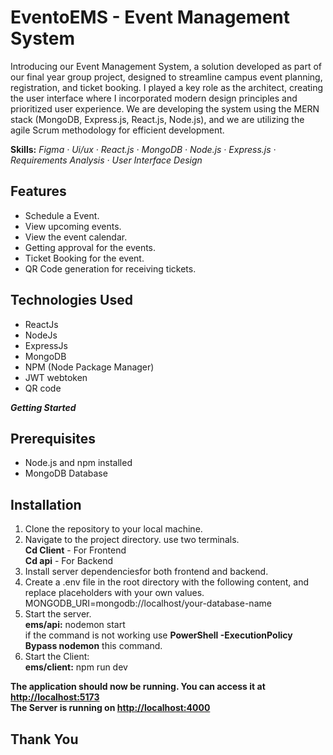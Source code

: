 # EventoEMS - Event Management System

Introducing our Event Management System, a solution developed as part of our final year group project, designed to streamline campus event planning, registration, and ticket booking. I played a key role as the architect, creating the user interface where I incorporated modern design principles and prioritized user experience. We are developing the system using the MERN stack (MongoDB, Express.js, React.js, Node.js), and we are utilizing the agile Scrum methodology for efficient development.

**Skills:** _Figma · Ui/ux · React.js · MongoDB · Node.js · Express.js · Requirements Analysis · User Interface Design_

## Features

- Schedule a Event.
- View upcoming events.
- View the event calendar.
- Getting approval for the events.
- Ticket Booking for the event.
- QR Code generation for receiving tickets.

## Technologies Used

- ReactJs
- NodeJs
- ExpressJs
- MongoDB
- NPM (Node Package Manager)
- JWT webtoken
- QR code

**_Getting Started_**

## Prerequisites

- Node.js and npm installed
- MongoDB Database

## Installation

1. Clone the repository to your local machine.
2. Navigate to the project directory. use two terminals.  
   **Cd Client** - For Frontend  
   **Cd api** - For Backend
3. Install server dependenciesfor both frontend and backend.
4. Create a .env file in the root directory with the following content, and replace placeholders with your own values.  
   MONGODB_URI=mongodb://localhost/your-database-name
5. Start the server.  
   **ems/api:** nodemon start  
   if the command is not working use **PowerShell -ExecutionPolicy Bypass nodemon** this command.
6. Start the Client:  
   **ems/client:** npm run dev

**The application should now be running. You can access it at [http://localhost:5173](http://localhost:5173)**  
**The Server is running on [http://localhost:4000](http://localhost:4000)**

## Thank You
